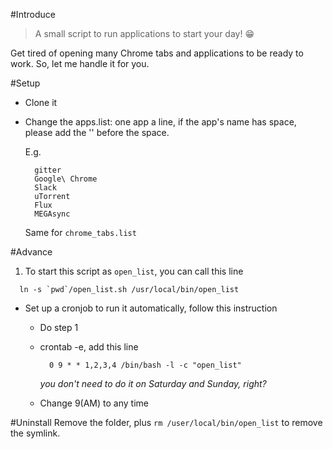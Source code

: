 #Introduce

> A small script to run applications to start your day! :grin:

Get tired of opening many Chrome tabs and applications to be ready to work.
So, let me handle it for you.

#Setup

- Clone it

- Change the apps.list: one app a line, if the app's name has space, please add the '\' before the space.

  E.g.

  ```
    gitter
    Google\ Chrome
    Slack
    uTorrent
    Flux
    MEGAsync
  ```

  Same for `chrome_tabs.list`

#Advance

1. To start this script as `open_list`, you can call this line
  ```
    ln -s `pwd`/open_list.sh /usr/local/bin/open_list
  ```
- Set up a cronjob to run it automatically, follow this instruction
  - Do step 1
  - crontab -e, add this line
    ```
      0 9 * * 1,2,3,4 /bin/bash -l -c "open_list"
    ```

    *you don't need to do it on Saturday and Sunday, right?*
  -  Change 9(AM) to any time

#Uninstall
Remove the folder, plus `rm /user/local/bin/open_list` to remove the symlink.
